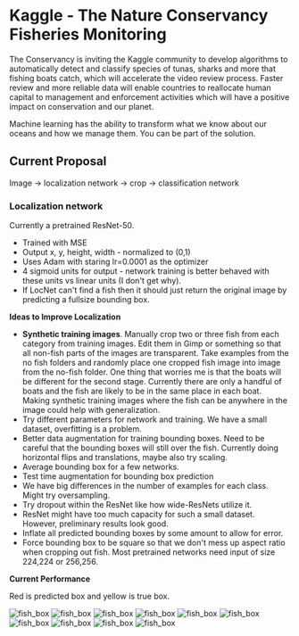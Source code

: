 # Kaggle - The Nature Conservancy Fisheries Monitoring

The Conservancy is inviting the Kaggle community to develop algorithms to automatically detect and classify species of tunas, sharks and more that fishing boats catch, which will accelerate the video review process. Faster review and more reliable data will enable countries to reallocate human capital to management and enforcement activities which will have a positive impact on conservation and our planet.

Machine learning has the ability to transform what we know about our oceans and how we manage them. You can be part of the solution.

## Current Proposal

Image -> localization network -> crop -> classification network


### Localization network

Currently a pretrained ResNet-50.

* Trained with MSE
* Output x, y, height, width - normalized to (0,1)
* Uses Adam with staring lr=0.0001 as the optimizer
* 4 sigmoid units for output - network training is better behaved with these units vs linear units (I don't get why).
* If LocNet can't find a fish then it should just return the original image by predicting a fullsize bounding box.

**Ideas to Improve Localization**

* **Synthetic training images**. Manually crop two or three fish from each category from training images. Edit them in Gimp or something so that all non-fish parts of the images are transparent. Take examples from the no fish folders and randomly place one cropped fish image into image from the no-fish folder. One thing that worries me is that the boats will be different for the second stage. Currently there are only a handful of boats and the fish are likely to be in the same place in each boat. Making synthetic training images where the fish can be anywhere in the image could help with generalization. 
* Try different parameters for network and training. We have a small dataset, overfitting is a problem.
* Better data augmentation for training bounding boxes. Need to be careful that the bounding boxes will still over the fish. Currently doing horizontal flips and translations, maybe also try scaling.
* Average bounding box for a few networks.
* Test time augmentation for bounding box prediction
* We have big differences in the number of examples for each class. Might try oversampling.
* Try dropout within the ResNet like how wide-ResNets utilize it.
* ResNet might have too much capacity for such a small dataset. However, preliminary results look good.
* Inflate all predicted bounding boxes by some amount to allow for error.
* Force bounding box to be square so that we don't mess up aspect ratio when cropping out fish. Most pretrained networks need input of size 224,224 or 256,256.

**Current Performance**

Red is predicted box and yellow is true box.

![fish_box](loc_test_imgs/fish_box_ensmb_0.png) ![fish_box](loc_test_imgs/fish_box_ensmb_1.png)
![fish_box](loc_test_imgs/fish_box_ensmb_2.png) ![fish_box](loc_test_imgs/fish_box_ensmb_3.png)
![fish_box](loc_test_imgs/fish_box_ensmb_4.png) ![fish_box](loc_test_imgs/fish_box_ensmb_5.png)
![fish_box](loc_test_imgs/fish_box_ensmb_6.png) ![fish_box](loc_test_imgs/fish_box_ensmb_7.png)
![fish_box](loc_test_imgs/fish_box_ensmb_8.png) ![fish_box](loc_test_imgs/fish_box_ensmb_9.png)
